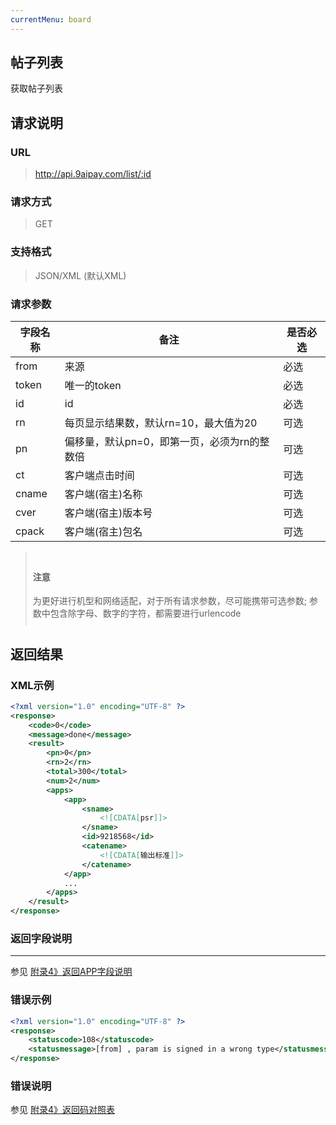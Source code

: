 ```yaml
---
currentMenu: board
---
```


## 帖子列表
获取帖子列表

## 请求说明 ##
### URL ###
> http://api.9aipay.com/list/:id

### 请求方式 ###
> GET

### 支持格式 ###
> JSON/XML (默认XML)

### 请求参数 ###
|字段名称  | 备注 | 是否必选
| ------------ | ------------ | ------------
| from   | 来源| <red>必选</red>
| token  | 唯一的token| <red>必选</red>
|id	|id|<red>必选</red>
|rn	|每页显示结果数，默认rn=10，最大值为20|	可选
|pn	|偏移量，默认pn=0，即第一页，必须为rn的整数倍	|可选
|ct|	客户端点击时间	|可选
|cname	|客户端(宿主)名称	|可选
|cver	|客户端(宿主)版本号	|可选
|cpack|	客户端(宿主)包名|	可选


<blockquote class="bs-callout bs-callout-warning" style="padding:10px"><h4>注意</h4>为更好进行机型和网络适配，对于所有请求参数，尽可能携带可选参数; <red>参数中包含除字母、数字的字符，都需要进行urlencode</red></blockquote>

## 返回结果 ##
### XML示例 ###
```xml
<?xml version="1.0" encoding="UTF-8" ?>
<response>
    <code>0</code>
    <message>done</message>
    <result>
        <pn>0</pn>
        <rn>2</rn>
        <total>300</total>
        <num>2</num>
        <apps>
            <app>
                <sname>
                    <![CDATA[psr]]>
                </sname>
                <id>9218568</id>
                <catename>
                    <![CDATA[输出标准]]>
                </catename>
            </app>
            ...
        </apps>
    </result>
</response>
```

### 返回字段说明 ###
----------
参见 [附录4》返回APP字段说明](/api?bdi_docs=1&action=intro&source=natintro_extrainfo4 "附录4》返回APP字段说明")

### 错误示例 ###
```xml
<?xml version="1.0" encoding="UTF-8" ?>
<response>
    <statuscode>108</statuscode>
    <statusmessage>[from] , param is signed in a wrong type</statusmessage>
</response>
```
### 错误说明 ###
参见 [附录4》返回码对照表](/api?bdi_docs=1&action=intro&source=natintro_extrainfo4 "附录4》返回码对照表")

